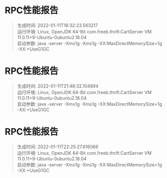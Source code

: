 # RPC性能报告
> 生成时间: 2022-01-11T18:32:23.563217<br>
> 运行环境: Linux, OpenJDK 64-Bit com.freeb.thrift.CartServer VM 11.0.11+9-Ubuntu-0ubuntu2.18.04<br>
> 启动参数: java -server -Xmx1g -Xms1g -XX:MaxDirectMemorySize=1g -XX:+UseG1GC<br>

# RPC性能报告
> 生成时间: 2022-01-11T21:48:32.104894<br>
> 运行环境: Linux, OpenJDK 64-Bit com.freeb.thrift.CartServer VM 11.0.11+9-Ubuntu-0ubuntu2.18.04<br>
> 启动参数: java -server -Xmx1g -Xms1g -XX:MaxDirectMemorySize=1g -XX:+UseG1GC<br>

# RPC性能报告
> 生成时间: 2022-01-11T22:25:27.616066<br>
> 运行环境: Linux, OpenJDK 64-Bit com.freeb.thrift.CartServer VM 11.0.11+9-Ubuntu-0ubuntu2.18.04<br>
> 启动参数: java -server -Xmx1g -Xms1g -XX:MaxDirectMemorySize=1g -XX:+UseG1GC<br>

